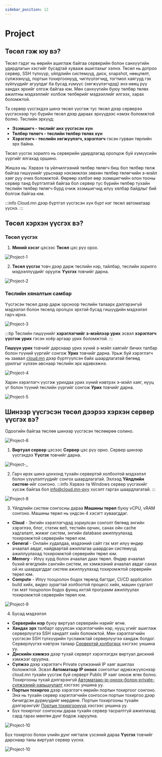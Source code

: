 ```yaml
---
sidebar_position: 12
---
```


# Project

## Төсөл гэж юу вэ?

Төсөл гэдэг нь өөрийн ашиглаж байгаа серверийн болон санхүүгийн удирдлагын хэсгийг бусадтай хувааж ашиглахыг хэлнэ. Төсөл нь дотроо сервер, SSH түлхүүр, үйлдлийн системүүд, диск, snapshot, нөөцлөлт, сүлжээнүүд, портын тохиргоонууд, чиглүүлэгчид, тогтмол хаягууд гэх зүйлүүдийг агуулдаг ба бусад хүмүүс (хөгжүүлэгчдэд) энэ нөөц рүү хандах эрхийг олгож байгаа юм. Мөн санхүүгийн буюу төлбөр төлөх ажилтны мэдээллийг холбож төлбөрийг мэдээллийг илгээх, харах боломжтой.

Та сервер үүсгэхдээ шинэ төсөл үүсгэж тус төсөл дээр серверээ үүсгэснээр тус бүрийн төсөл дээр дараах эрхүүдээс нэмэх боломжтой болно. Төслийн эрхүүд:

- **Эзэмшигч - төслийг анх үүсгэсэн хүн**
- **Төлбөр төлөгч - төслийн төлбөр төлөх хүн**
- **Хэрэглэгч - төслийн хөгжүүлэгч, хэрэглэгч** гэсэн гурван төрлийн эрх байна.

Төсөл үүсгэх зорилго нь серверийн удирдлагад оролцож буй хүмүүсийн үүргийг ялгахад оршино.

Жишээ нь: Хэрвээ та үйлчилгээний төлбөр төлөгч биш бол төлбөр төлж байгаа гишүүнийг урьснаар нэхэмжлэх зөвхөн төлбөр төлөгчийн э-мэйл хаяг руу очих боломжтой. Өөрөөр хэлбэл өөр эзэмшигчийн олон тооны сервер танд бүртгэлтэй байгаа бол сервер тус бүрийн төлбөр тухайн төслийн төлбөр төлөгч бүрд очиж эзэмшигчид илүү хялбар байдлыг бий болгож байгаа юм.

:::info
Cloud.mn дээр бүртгэл үүсгэсэн хүн бүрт нэг төсөл автоматаар үүснэ.
:::

## Төсөл хэрхэн үүсгэх вэ?

### Төсөл үүсгэх

1. **Миний хэсэг** цэсээс **Төсөл** цэс рүү орох. 

![Project-1](./img/project/Project-1.png)

2. **Төсөл үүсгэх** товч дээр дарж төслийн нэр, тайлбар, төслийн зорилго мэдээллүүдийг оруулж **Үүсгэх** товчийг дарна.

![Project-2](./img/project/Project-create.png)

### Төслийн хяналтын самбар

Үүсгэсэн төсөл дээр дарж орсноор төслийн талаарх дэлгэрэнгүй мэдээлэл болон төсөлд оролцох эрхтэй бусад гишүүдийн мэдээлэл гарч ирнэ.

![Project-3](./img/project/Project-2.png)

:::tip
Төслийн гишүүнийг **хэрэглэгчийг э-мэйлээр урих** эсвэл **хэрэглэгч үүсгэж урих** гэсэн хоёр аргаар урих боломжтой. 
:::

**Гишүүн урих** товчийг дарснаар урих хүний э-мэйл хаягийг бичих талбар болон түүний үүргийг сонгож **Урих** товчийг дарна. Урьж буй хэрэглэгч нь заавал <a href='https://cloud.mn'>cloud.mn</a> дээр бүртгүүлсэн байх шаардлагатай бөгөөд урилгыг хүлээн авснаар төслийн эрх идэвхэжнэ. 

![Project-4](./img/project/Project-4.png)

Харин хэрэглэгч үүсгэж урихдаа урих хүний нэвтрэх э-мэйл хаяг, нууц үг болон түүний төслийн үүргийг сонгож **Урих** товчийг дарна.

![Project-5](./img/project/Project-3.png)

## Шинээр үүсгэсэн төсөл дээрээ хэрхэн сервер үүсгэх вэ?

Одоогийн байгаа төслөө шинээр үүсгэсэн төслөөрөө солино.

![Project-6](./img/project/Project-5.png)

1. **Виртуал сервер** цэсээс **Сервер** цэс рүү орно. Сервер шинээр үүсгэхдээ **Үүсгэх** товчийг дарна. 

![Project-_](./img/instance/Instance-Create.png)

2. Гарч ирэх шинэ цонхонд тухайн сервертэй холбоотой мэдээлэл болон үзүүлэлтүүдийг сонгох шаардлагатай. Эхлээд **Үйлдлийн систем**-ийг сонгоно. 
:::info 
Хэрвээ та Windows сервер үүсгэхийг хүсэж байгаа бол info@cloud.mn-рүү хүсэлт гаргах шаардлагатай.
:::

![Project-8](./img/instance/Image-list.png)

3. Үйлдлийн систем сонгосны дараа **Машины төрөл** буюу vCPU, vRAM сонгоно. Машины төрөл нь үндсэн 4 хэсэгт хуваагддаг.

- **Cloud** - Энгийн хэрэглэгчдэд зориулсан сонголт бөгөөд энгийн хэрэглээ, блог, статик веб, тестийн орчин, санах  ойн cache хадгалалт, жижиг систем, энгийн database ажиллуулахад тохиромжтой серверийн төрөл юм.
- **General** - Онлайн худалдаа, мэдээний сайт гэх мэт илүү өндөр ачаалал авдаг, найдвартай ажиллагаа шаардсан системүүд ажиллуулахад тохиромжтой серверийн төрөл юм.
- **Memory** - Илүү хурд болон ачаалал даах төрөл. Өндөр ачаалал бүхий өгөгдлийн сангийн систем, их хэмжээний ачаалал авдаг санах ой их шаардагддаг систем ажиллуулахад тохиромжтой серверийн төрөл юм.
- **Compute** - Илүү тооцоолон бодох төрөлд багтдаг, CI/CD application build хийх, видео зурагтай холбоотой процесс хийх, машин сургалт гэх мэт тооцоолон бодох функц ихтэй программ ажиллуулах тохиромжтой серверийн төрөл юм.

![Project-9](./img/instance/Flavor-list.png)

4. Бусад мэдээлэл

- **Серверийн нэр** буюу виртуал серверийн нэрийг өгнө.
- **Хандах эрх** талбарт оруулсан хэрэглэгчийн нэр, нууц үгийг ашиглаж серверлүүгээ SSH хандалт хийх боломжтой. Мөн хэрэглэгчийн үүсгэсэн SSH түлхүүрийн тусламжтай серверлүүгээ хандаж болдог. Серверлүүгээ нэвтрэх талаар <a href="/userguide/connect-to-instance">Сервертэй холбогдох</a> хэсгээс уншина уу.
- **Дискийн хэмжээ** дээр тухай серверт хэрэглэгдэх виртуал дискний хэмжээг оруулна.
- **Сүлжээ** дээр хэрэглэгч Private сүлжээний IP хаяг ашиглах боломжтой. Эсвэл **Автоматаар IP оноох** сонголтыг идэвхжүүлснээр cloud.mn тухайн үүсгэж буй серверт Public IP хаяг оноож өгөх болно. Тохиргооны тухай дэлгэрэнгүй <a href="/userguide/network#автоматаар-ip-оноох-болон-private-сүлжээний-харьцуулалт">Автоматаар-ip-оноох-болон-private-сүлжээний-харьцуулалт</a> хэсгээс уншина уу.
- **Портын тохиргоо** дээр хэрэглэгч өөрийн портын тохиргоог сонгоно. Энэ нь тухайн сервер хэрэглэгчийн сонгосон портын тохиргоо дээр бичигдсэн дүрмүүдийг мөрдөнө. Портын тохиргооны тухайн дэлгэрэнгүйг <a href="/userguide/security">Портын тохиргоонууд</a> хэсгээс уншина уу.
- Бүх тохиргоог сонгосны дараа тухайн сервер тасралтгүй ажиллахад сард гарах мөнгөн дүнг бодож харуулна.

![Project-10](./img/instance/Amount.png)

Бүх тохиргоо болон үнийн дүнг нягталж үзсэний дараа **Үүсгэх** товчийг дарснаар таны виртуал сервер үүснэ.

![Project-10](./img/instance/Instance.png)